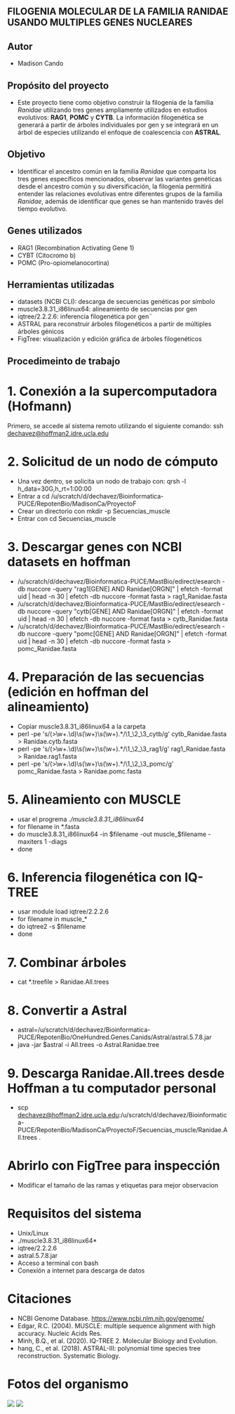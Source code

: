 ## FILOGENIA MOLECULAR DE LA FAMILIA RANIDAE USANDO MULTIPLES GENES NUCLEARES

## Autor
* Madison Cando

## Propósito del proyecto
* Este proyecto tiene como objetivo construir la filogenia de la familia *Ranidae* utilizando tres genes ampliamente utilizados en estudios evolutivos: **RAG1**, **POMC** y **CYTB**. La información filogenética se generará a partir de árboles individuales por gen y se integrará en un árbol de especies utilizando el enfoque de coalescencia con **ASTRAL**.

## Objetivo
* Identificar el ancestro común en la familia *Ranidae* que comparta los tres genes específicos mencionados, observar las variantes genéticas desde el ancestro común y su diversificación, la filogenia permitirá entender las relaciones evolutivas entre diferentes grupos de la familia *Ranidae*, además de identificar que genes se han mantenido través del tiempo evolutivo.

## Genes utilizados
* RAG1 (Recombination Activating Gene 1)
* CYBT (Citocromo b)
* POMC (Pro-opiomelanocortina)

## Herramientas utilizadas
* datasets (NCBI CLI): descarga de secuencias genéticas por símbolo
* muscle3.8.31_i86linux64: alineamiento de secuencias por gen
* iqtree/2.2.2.6: inferencia filogenética por gen¨
* ASTRAL para reconstruir árboles filogenéticos a partir de múltiples árboles génicos
* FigTree: visualización y edición gráfica de árboles filogenéticos

## Procedimeinto de trabajo

# 1. Conexión a la supercomputadora (Hofmann)
Primero, se accede al sistema remoto utilizando el siguiente comando:
ssh dechavez@hoffman2.idre.ucla.edu

# 2. Solicitud de un nodo de cómputo
* Una vez dentro, se solicita un nodo de trabajo con: qrsh -l h_data=30G,h_rt=1:00:00
* Entrar a cd /u/scratch/d/dechavez/Bioinformatica-PUCE/RepotenBio/MadisonCa/ProyectoF
* Crear un directorio con mkdir -p Secuencias_muscle
* Entrar con cd Secuencias_muscle

# 3. Descargar genes con NCBI datasets en hoffman
* /u/scratch/d/dechavez/Bioinformatica-PUCE/MastBio/edirect/esearch -db nuccore -query "rag1[GENE] AND Ranidae[ORGN]" | efetch -format uid | head -n 30 | efetch -db nuccore -format fasta > rag1_Ranidae.fasta
* /u/scratch/d/dechavez/Bioinformatica-PUCE/MastBio/edirect/esearch -db nuccore -query "cytb[GENE] AND Ranidae[ORGN]" | efetch -format uid | head -n 30 | efetch -db nuccore -format fasta > cytb_Ranidae.fasta
* /u/scratch/d/dechavez/Bioinformatica-PUCE/MastBio/edirect/esearch -db nuccore -query "pomc[GENE] AND Ranidae[ORGN]" | efetch -format uid | head -n 30 | efetch -db nuccore -format fasta > pomc_Ranidae.fasta

# 4. Preparación de las secuencias (edición en hoffman del alineamiento)
* Copiar muscle3.8.31_i86linux64 a la carpeta
* perl -pe 's/(>\w+.\d)\s(\w+)\s(\w+).*/\1_\2_\3_cytb/g' cytb_Ranidae.fasta > Ranidae.cytb.fasta
* perl -pe 's/(>\w+.\d)\s(\w+)\s(\w+).*/\1_\2_\3_rag1/g' rag1_Ranidae.fasta > Ranidae.rag1.fasta
* perl -pe 's/(>\w+.\d)\s(\w+)\s(\w+).*/\1_\2_\3_pomc/g' pomc_Ranidae.fasta > Ranidae.pomc.fasta

# 5. Alineamiento con MUSCLE
* usar el progrema *./muscle3.8.31_i86linux64*
* for filename in *.fasta
* do muscle3.8.31_i86linux64 -in $filename -out muscle_$filename -maxiters 1 -diags
* done 

# 6. Inferencia filogenética con IQ-TREE
* usar module load iqtree/2.2.2.6
* for filename in muscle_*
* do iqtree2 -s $filename
* done 

# 7. Combinar árboles
* cat *.treefile > Ranidae.All.trees

# 8. Convertir a Astral
* astral=/u/scratch/d/dechavez/Bioinformatica-PUCE/RepotenBio/OneHundred.Genes.Canids/Astral/astral.5.7.8.jar
* java -jar $astral -i All.trees -o Astral.Ranidae.tree

# 9. Descarga Ranidae.All.trees desde Hoffman a tu computador personal
* scp dechavez@hoffman2.idre.ucla.edu:/u/scratch/d/dechavez/Bioinformatica-PUCE/RepotenBio/MadisonCa/ProyectoF/Secuencias_muscle/Ranidae.All.trees .

# Abrirlo con FigTree para inspección
* Modificar el tamaño de las ramas y etiquetas para mejor observacion 

# Requisitos del sistema
* Unix/Linux
* ./muscle3.8.31_i86linux64*
* iqtree/2.2.2.6
* astral.5.7.8.jar
* Acceso a terminal con bash
* Conexión a internet para descarga de datos

# Citaciones

* NCBI Genome Database. https://www.ncbi.nlm.nih.gov/genome/
* Edgar, R.C. (2004). MUSCLE: multiple sequence alignment with high accuracy. Nucleic Acids Res.
* Minh, B.Q., et al. (2020). IQ-TREE 2. Molecular Biology and Evolution.
* hang, C., et al. (2018). ASTRAL-III: polynomial time species tree reconstruction. Systematic Biology.

# Fotos del organismo
![ ](https://inaturalist-open-data.s3.amazonaws.com/photos/17781494/medium.jpeg)
![ ](https://inaturalist-open-data.s3.amazonaws.com/photos/5997078/medium.jpg)
